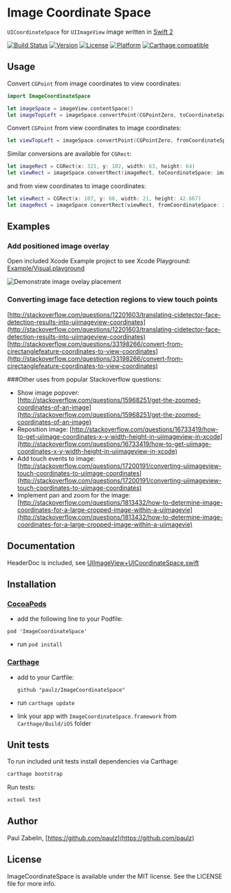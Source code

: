 # Image Coordinate Space
`UICoordinateSpace` for `UIImageView` image written in [Swift 2](https://developer.apple.com/swift/)

[![Build Status](https://travis-ci.org/paulz/ImageCoordinateSpace.svg?branch=master)](https://travis-ci.org/paulz/ImageCoordinateSpace)
[![Version](https://img.shields.io/cocoapods/v/ImageCoordinateSpace.svg?style=flat)](http://cocoapods.org/pods/ImageCoordinateSpace)
[![License](https://img.shields.io/cocoapods/l/ImageCoordinateSpace.svg?style=flat)](http://cocoapods.org/pods/ImageCoordinateSpace)
[![Platform](https://img.shields.io/cocoapods/p/ImageCoordinateSpace.svg?style=flat)](http://cocoapods.org/pods/ImageCoordinateSpace)
[![Carthage compatible](https://img.shields.io/badge/Carthage-compatible-4BC51D.svg?style=flat)](https://github.com/Carthage/Carthage)

## Usage

Convert `CGPoint` from image coordinates to view coordinates:


```swift
import ImageCoordinateSpace

let imageSpace = imageView.contentSpace()
let imageTopLeft = imageSpace.convertPoint(CGPointZero, toCoordinateSpace: imageView)
```

Convert `CGPoint` from view coordinates to image coordinates:


```swift
let viewTopLeft = imageSpace.convertPoint(CGPointZero, fromCoordinateSpace: imageView)
```

Similar conversions are available for `CGRect`:

```swift
let imageRect = CGRect(x: 321, y: 102, width: 63, height: 64)
let viewRect = imageSpace.convertRect(imageRect, toCoordinateSpace: imageView)
```
and from view coordinates to image coordinates:

```swift
let viewRect = CGRect(x: 107, y: 68, width: 21, height: 42.667)
let imageRect = imageSpace.convertRect(viewRect, fromCoordinateSpace: imageView)
```



## Examples

### Add positioned image overlay
Open included Xcode Example project to see Xcode Playground: [Example/Visual.playground](Example/Visual.playground)

![Demonstrate image ovelay placement](Example/demo.gif)


### Converting image face detection regions to view touch points
[http://stackoverflow.com/questions/12201603/translating-cidetector-face-detection-results-into-uiimageview-coordinates](http://stackoverflow.com/questions/12201603/translating-cidetector-face-detection-results-into-uiimageview-coordinates)
[http://stackoverflow.com/questions/33198266/convert-from-cirectanglefeature-coordinates-to-view-coordinates](http://stackoverflow.com/questions/33198266/convert-from-cirectanglefeature-coordinates-to-view-coordinates)

###Other uses from popular Stackoverflow questions:
 - Show image popover:
[http://stackoverflow.com/questions/15968251/get-the-zoomed-coordinates-of-an-image](http://stackoverflow.com/questions/15968251/get-the-zoomed-coordinates-of-an-image)
 - Reposition image:
[http://stackoverflow.com/questions/16733419/how-to-get-uiimage-coordinates-x-y-width-height-in-uiimageview-in-xcode](http://stackoverflow.com/questions/16733419/how-to-get-uiimage-coordinates-x-y-width-height-in-uiimageview-in-xcode)
 - Add touch events to image:
[http://stackoverflow.com/questions/17200191/converting-uiimageview-touch-coordinates-to-uiimage-coordinates](http://stackoverflow.com/questions/17200191/converting-uiimageview-touch-coordinates-to-uiimage-coordinates)
 - Implement pan and zoom for the image:
[http://stackoverflow.com/questions/1813432/how-to-determine-image-coordinates-for-a-large-cropped-image-within-a-uiimagevie](http://stackoverflow.com/questions/1813432/how-to-determine-image-coordinates-for-a-large-cropped-image-within-a-uiimagevie)

## Documentation

HeaderDoc is included, see [UIImageView+UICoordinateSpace.swift](ImageCoordinateSpace/UIImageView%2BUICoordinateSpace.swift)

## Installation

### [CocoaPods](http://cocoapods.org)
- add the following line to your Podfile:

 `pod 'ImageCoordinateSpace'`
- run `pod install`


### [Carthage](https://github.com/Carthage/Carthage)
- add to your Cartfile:

  `github "paulz/ImageCoordinateSpace"`

- run `carthage update`
- link your app with `ImageCoordinateSpace.framework` from `Carthage/Build/iOS` folder


## Unit tests

To run included unit tests install dependencies via Carthage:

```sh
carthage bootstrap
```

Run tests:

```sh
xctool test
```

## Author

Paul Zabelin, [https://github.com/paulz](https://github.com/paulz)

## License

ImageCoordinateSpace is available under the MIT license. See the LICENSE file for more info.
